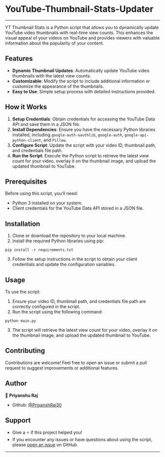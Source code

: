 # YouTube-Thumbnail-Stats-Updater

---

YT Thumbnail Stats is a Python script that allows you to dynamically update YouTube video thumbnails with real-time view counts. This enhances the visual appeal of your videos on YouTube and provides viewers with valuable information about the popularity of your content.

## Features

- **Dynamic Thumbnail Updates**: Automatically update YouTube video thumbnails with the latest view counts.
- **Customizable**: Modify the script to include additional information or customize the appearance of the thumbnails.
- **Easy to Use**: Simple setup process with detailed instructions provided.

## How it Works

1. **Setup Credentials**: Obtain credentials for accessing the YouTube Data API and save them in a JSON file.
2. **Install Dependencies**: Ensure you have the necessary Python libraries installed, including `google-auth-oauthlib`, `google-auth`, `google-api-python-client`, and `Pillow`.
3. **Configure Script**: Update the script with your video ID, thumbnail path, and credentials file path.
4. **Run the Script**: Execute the Python script to retrieve the latest view count for your video, overlay it on the thumbnail image, and upload the updated thumbnail to YouTube.

## Prerequisites

Before using this script, you'll need:

- Python 3 installed on your system.
- Client credentials for the YouTube Data API stored in a JSON file.

## Installation

1. Clone or download the repository to your local machine.
2. Install the required Python libraries using pip:

```
pip install -r requirements.txt
```

3. Follow the setup instructions in the script to obtain your client credentials and update the configuration variables.

## Usage

To use the script:

1. Ensure your video ID, thumbnail path, and credentials file path are correctly configured in the script.
2. Run the script using the following command:

```
python main.py
```

3. The script will retrieve the latest view count for your video, overlay it on the thumbnail image, and upload the updated thumbnail to YouTube.


## Contributing

Contributions are welcome! Feel free to open an issue or submit a pull request to suggest improvements or additional features.

## Author

👤 **Priyanshu Raj**

* Github: [@PriyanshRaj30](https://github.com/PriyanshRaj30)

## Support
- Give a ⭐️ if this project helped you!
- If you encounter any issues or have questions about using the script, please [open an issue](https://github.com/PriyanshRaj30/yt-thumbnail-stats/issues) on GitHub.

---





